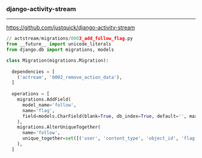 ### django-activity-stream
---
https://github.com/justquick/django-activity-stream

```py
// actstream/migrations/0003_add_follow_flag.py
from __future__ import unicode_literals
from django.db import migrations, models

class Migration(migrations.Migration):
  
  dependencies = [
    ('actream', '0002_remove_action_data'),
  ]
  
  operations = [
    migrations.AddField(
      model_name='follow',
      name='flag',
      field=models.CharField(blank=True, db_index=True, default='', max_length=255),
    ),
    migrations.AlterUniqueTogether(
      name='follow',
      unique_together=set([('user', 'content_type', 'object_id', 'flag')]),
    ),
  ]
```

```
```

```
```

